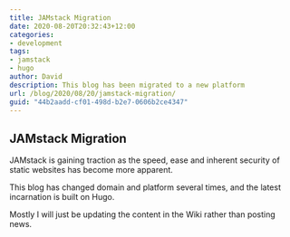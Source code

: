 ```yaml
---
title: JAMstack Migration
date: 2020-08-20T20:32:43+12:00
categories:
- development
tags:
- jamstack
- hugo
author: David
description: This blog has been migrated to a new platform
url: /blog/2020/08/20/jamstack-migration/
guid: "44b2aadd-cf01-498d-b2e7-0606b2ce4347"
---
```

## JAMstack Migration

JAMstack is gaining traction as the speed, ease and inherent security of static websites has become more apparent.

This blog has changed domain and platform several times, and the latest incarnation is built on Hugo.

Mostly I will just be updating the content in the Wiki rather than posting news.
